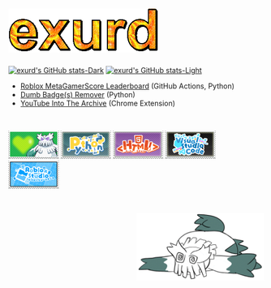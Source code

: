 # <img src="./gifs/exurd.gif" alt="exurd"/>

[![exurd's GitHub stats-Dark](https://github-readme-stats.vercel.app/api?username=exurd&show_icons=true&cache_seconds=86400&theme=dark#gh-dark-mode-only)](.#gh-dark-mode-only)
[![exurd's GitHub stats-Light](https://github-readme-stats.vercel.app/api?username=exurd&show_icons=true&cache_seconds=86400&theme=default#gh-light-mode-only)](.#gh-light-mode-only)

* [Roblox MetaGamerScore Leaderboard](https://github.com/exurd/roblox_mgs_leaderboard) (GitHub Actions, Python)
* [Dumb Badge(s) Remover](https://github.com/exurd/DBR) (Python)
* [YouTube Into The Archive](https://github.com/exurd/YITA) (Chrome Extension)

<br>
<p align="left">
  <img src="./pics/abomasnow_by_marlenesstamps.png"/>
  <img src="./pics/pythonstamp.png"/>
  <img src="./pics/htmlstamp.png"/>
<!-- The following image was created by Manhkbrady and is licensed under CC-BY-NC-SA-4.0 (https://creativecommons.org/licenses/by-nc-sa/4.0) -->
  <img src="./pics/vscodestamp.png"/>
  <img src="./pics/robloxstudiostamp.png"/>
</p>

<br>

<!-- bottom area -->
<p align="right">
  <a href="https://therobogoose.tumblr.com/post/680748549996150784">
    <img src="./pics/abomasnow_dead.png" title="Credit to @therobogoose on Tumblr!" style="image-rendering:smooth; width:50%; height:auto;"/>
  </a>
</p>
